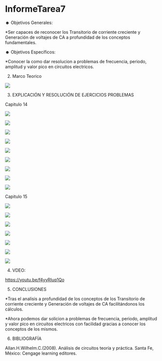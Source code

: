 # InformeTarea7

☻ Objetivos Generales:

*Ser capaces de reconocer los Transitorio de corriente creciente y Generación de voltajes de CA a profundidad de los conceptos fundamentales.



☻ Objetivos Específicos:

*Conocer la como dar resolucion a problemas de frecuencia, periodo, amplitud y valor pico en circuitos electricos. 

2. Marco Teorico 

![](Img/marco.jpg)


3. EXPLICACIÓN Y RESOLUCIÓN DE EJERCICIOS PROBLEMAS

Capitulo 14

![](Img/1,3,5,7.PNG)


![](Img/9,11.PNG)

![](Img/13,15.PNG)

![](Img/17.PNG)

![](Img/1.1.png)

![](Img/1.2.png)

![](Img/1.3.png)

![](Img/1.4.png)

![](Img/1.5.png)

Capitulo 15

![](Img/1.jpg)

![](Img/4.jpg)

![](Img/6.jpg)

![](Img/8.jpg)

![](Img/10.jpg)

![](Img/12.jpg)

![](Img/14.jpg)


4. VDEO:

https://youtu.be/f4yyRIuq1Qo

5. CONCLUSIONES

*Tras el analisis a profundidad de los conceptos de los Transitorio de corriente creciente y Generación de voltajes de CA facilitándonos los cálculos. 

*Ahora podemos dar solicion a problemas de frecuencia, periodo, amplitud y valor pico en circuitos electricos con facilidad gracias a conocer los conceptos de los mismos.

6. BIBLIOGRAFÍA

Allan.H.Wilhelm.C.(2008). Análisis de circuitos teoría y práctica. Santa Fe, México: Cengage learning editores.
